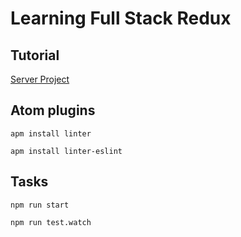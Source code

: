 # Learning Full Stack Redux

## Tutorial

[Server Project](http://teropa.info/blog/2015/09/10/full-stack-redux-tutorial.html)

## Atom plugins

`apm install linter`

`apm install linter-eslint`

## Tasks

`npm run start`

`npm run test.watch`
